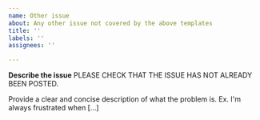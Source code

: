 ```yaml
---
name: Other issue
about: Any other issue not covered by the above templates
title: ''
labels: ''
assignees: ''

---
```


**Describe the issue**
PLEASE CHECK THAT THE ISSUE HAS NOT ALREADY BEEN POSTED.

Provide a clear and concise description of what the problem is. Ex. I'm always frustrated when [...]
